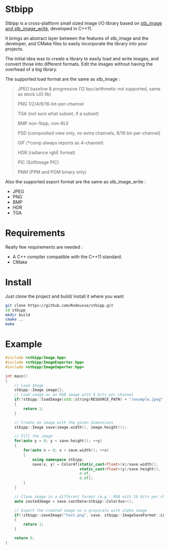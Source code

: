 # Stbipp

Stbipp is a cross-platform small sized image I/O library based on [stb_image and stb_image_write](https://github.com/nothings/stb), developed in C++11.

It brings an abstract layer between the features of stb_image and the developer, and CMake files to easily incorporate the library into your projects.

The initial idea was to create a library to easily load and write images, and convert those into different formats. Edit the images without having the overhead of a big library.

The supported load format are the same as stb_image :


> JPEG baseline & progressive (12 bpc/arithmetic not supported, same as stock IJG lib)
> 
> PNG 1/2/4/8/16-bit-per-channel
> 
> TGA (not sure what subset, if a subset)
> 
> BMP non-1bpp, non-RLE
> 
> PSD (composited view only, no extra channels, 8/16 bit-per-channel)
> 
> GIF (*comp always reports as 4-channel)
> 
> HDR (radiance rgbE format)
> 
> PIC (Softimage PIC)
> 
> PNM (PPM and PGM binary only)

Also the supported export format are the same as stb_image_write :

- JPEG
- PNG
- BMP
- HDR
- TGA

# Requirements

Really few requirements are needed :
- A C++ compiler compatible with the C++11 standard.
- CMake

# Install

Just clone the project and build/ install it where you want 
``` bash
git clone https://github.com/Rodousse/stbipp.git
cd stbipp
mkdir build
cmake ..
make
```

# Example

``` cpp
#include <stbipp/Image.hpp>
#include <stbipp/ImageExporter.hpp>
#include <stbipp/ImageImporter.hpp>

int main()
{
    // Load Image
    stbipp::Image image{};
    // Load image as an RGB image with 8 bits per channel
    if(!stbipp::loadImage(std::string(RESOURCE_PATH) + "/example.jpeg", image, stbipp::ImageFormat::RGB8))
    {
        return 1;
    }

    // Create an image with the given dimensions
    stbipp::Image save(image.width(), image.height());

    // Fill the image
    for(auto y = 0; y < save.height(); ++y)
    {
        for(auto x = 0; x < save.width(); ++x)
        {
            using namespace stbipp;
            save(x, y) = Color4f{static_cast<float>(x)/save.width(), 
                                 static_cast<float>(y)/save.height(), 
                                 0.0f, 
                                 0.0f};
        }
    }

    // Clone image in a different format (e.g : RGB with 16 bits per channel)
    auto castedImage = save.castData<stbipp::Color3us>();

    // Export the created image as a grayscale with alpha image
    if(!stbipp::saveImage("test.png", save, stbipp::ImageSaveFormat::LUMA))
    {
        return 1;
    }

    return 0;
}
```
